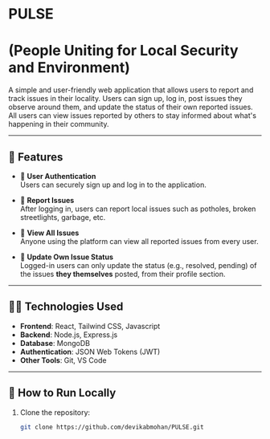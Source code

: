 # PULSE 
# (People Uniting for Local Security and Environment)

A simple and user-friendly web application that allows users to report and track issues in their locality. Users can sign up, log in, post issues they observe around them, and update the status of their own reported issues. All users can view issues reported by others to stay informed about what's happening in their community.

---

## 🚀 Features

- 🔐 **User Authentication**  
  Users can securely sign up and log in to the application.

- 📝 **Report Issues**  
  After logging in, users can report local issues such as potholes, broken streetlights, garbage, etc.

- 👀 **View All Issues**  
  Anyone using the platform can view all reported issues from every user.

- 🔄 **Update Own Issue Status**  
  Logged-in users can only update the status (e.g., resolved, pending) of the issues **they themselves** posted, from their profile section.

---

## 🧑‍💻 Technologies Used

- **Frontend**: React, Tailwind CSS, Javascript  
- **Backend**: Node.js, Express.js  
- **Database**: MongoDB  
- **Authentication**: JSON Web Tokens (JWT)  
- **Other Tools**: Git, VS Code

---

## 🔧 How to Run Locally

1. Clone the repository:
   ```bash
   git clone https://github.com/devikabmohan/PULSE.git
